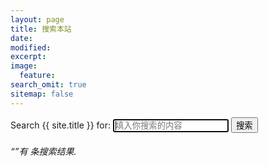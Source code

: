 ```yaml
---
layout: page
title: 搜索本站
date: 
modified:
excerpt:
image:
  feature:
search_omit: true
sitemap: false
---
```

  
<!-- Search form -->
<form method="get" action="{{ site.url }}/search/" data-search-form class="simple-search">
  <label for="q">Search {{ site.title }} for:</label>
  <input type="search" name="q" id="q" placeholder="填入你搜索的内容" data-search-input id="goog-wm-qt" autofocus />
  <input type="submit" value="搜索" id="goog-wm-sb" />
</form>

<!-- Search results placeholder -->
<h6 data-search-found>
   &ldquo;<span data-search-found-term></span>&rdquo;有<span data-search-found-count></span> 条搜索结果.
</h6>
<ul class="post-list" data-search-results></ul>

<!-- Search result template -->
<script type="text/x-template" id="search-result">
  <li><article>
    <a href="##Url##">##Title## <span class="excerpt">##Excerpt##</span></a>
  </article></li>
</script>
